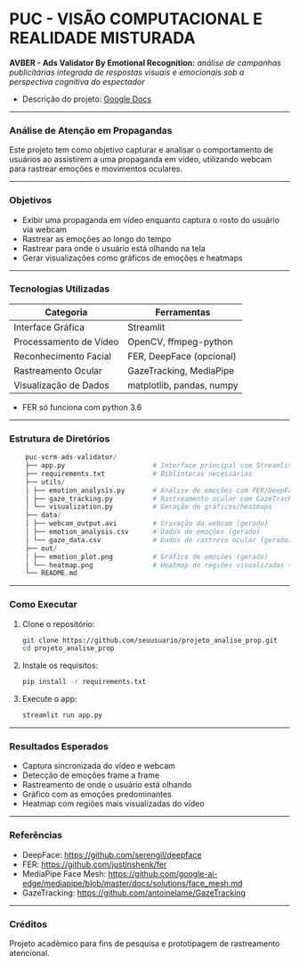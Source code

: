 # PUC - VISÃO COMPUTACIONAL E REALIDADE MISTURADA

**AVBER - Ads Validator By Emotional Recognition:** _análise de campanhas publicitárias integrada de respostas visuais e emocionais sob a perspectiva cognitiva do espectador_

- Descrição do projeto: [Google Docs](https://docs.google.com/document/d/16zR-Yyn3FRSrZcztXzChu3yRixsqHoV_HX5oCLeXQ1Q)

---
### Análise de Atenção em Propagandas
Este projeto tem como objetivo capturar e analisar o comportamento de usuários ao assistirem a uma propaganda em vídeo, utilizando webcam para rastrear emoções e movimentos oculares.

---
### Objetivos
- Exibir uma propaganda em vídeo enquanto captura o rosto do usuário via webcam
- Rastrear as emoções ao longo do tempo
- Rastrear para onde o usuário está olhando na tela
- Gerar visualizações como gráficos de emoções e heatmaps

---
### Tecnologias Utilizadas
| Categoria                | Ferramentas                     |
|--------------------------|----------------------------------|
| Interface Gráfica        | Streamlit                       |
| Processamento de Vídeo   | OpenCV, ffmpeg-python           |
| Reconhecimento Facial    | FER, DeepFace (opcional)        |
| Rastreamento Ocular      | GazeTracking, MediaPipe         |
| Visualização de Dados    | matplotlib, pandas, numpy       |

* FER só funciona com python 3.6

---
### Estrutura de Diretórios
```py
    puc-vcrm-ads-validator/          
    ├── app.py                      # Interface principal com Streamlit
    ├── requirements.txt            # Bibliotecas necessárias
    ├── utils/                       
    │ ├── emotion_analysis.py       # Análise de emoções com FER/DeepFace
    │ ├── gaze_tracking.py          # Rastreamento ocular com GazeTracking
    │ └── visualization.py          # Geração de gráficos/heatmaps
    ├── data/                        
    │ ├── webcam_output.avi         # Gravação da webcam (gerado)
    │ ├── emotion_analysis.csv      # Dados de emoções (gerado)
    │ └── gaze_data.csv             # Dados de rastreio ocular (gerado)
    ├── out/                      
    │ ├── emotion_plot.png          # Gráfico de emoções (gerado)
    │ └── heatmap.png               # Heatmap de regiões visualizadas (gerado)
    └── README.md                    
```

---
### Como Executar
1. Clone o repositório:
    ```bash
    git clone https://github.com/seuusuario/projeto_analise_prop.git
    cd projeto_analise_prop
    ```

2. Instale os requisitos:
    ```bash
    pip install -r requirements.txt
    ```

3. Execute o app:
    ```bash
    streamlit run app.py
    ```

---
### Resultados Esperados
- Captura sincronizada do vídeo e webcam
- Detecção de emoções frame a frame
- Rastreamento de onde o usuário está olhando
- Gráfico com as emoções predominantes
- Heatmap com regiões mais visualizadas do vídeo

---
### Referências

- DeepFace: https://github.com/serengil/deepface
- FER: https://github.com/justinshenk/fer
- MediaPipe Face Mesh: https://github.com/google-ai-edge/mediapipe/blob/master/docs/solutions/face_mesh.md
- GazeTracking: https://github.com/antoinelame/GazeTracking

---
### Créditos
Projeto acadêmico para fins de pesquisa e prototipagem de rastreamento atencional.
